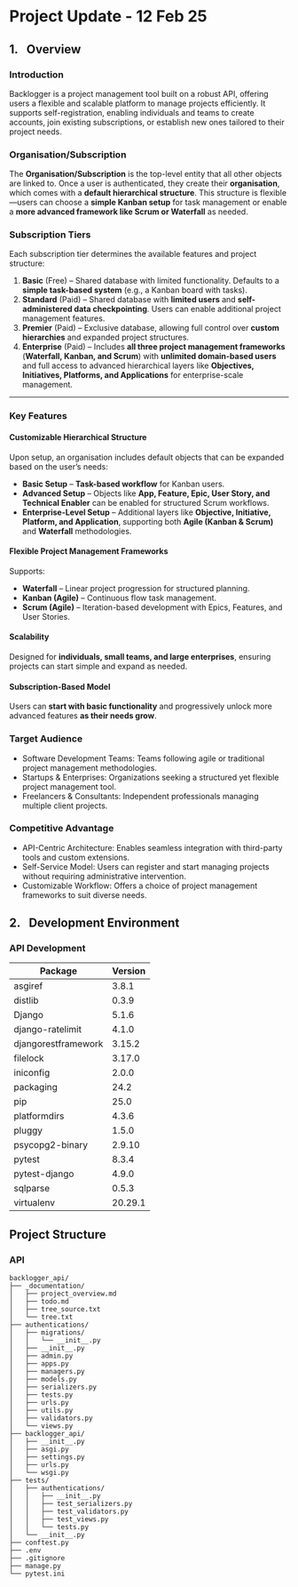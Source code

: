 # Project Update - 12 Feb 25

## 1.&nbsp;&nbsp;&nbsp;Overview
### Introduction
Backlogger is a project management tool built on a robust API, offering users a flexible and scalable platform to manage projects efficiently. It supports self-registration, enabling individuals and teams to create accounts, join existing subscriptions, or establish new ones tailored to their project needs.
### Organisation/Subscription
The **Organisation/Subscription** is the top-level entity that all other objects are linked to. Once a user is authenticated, they create their **organisation**, which comes with a **default hierarchical structure**. This structure is flexible—users can choose a **simple Kanban setup** for task management or enable a **more advanced framework like Scrum or Waterfall** as needed.  

### Subscription Tiers  
Each subscription tier determines the available features and project structure:  

1. **Basic** (Free) – Shared database with limited functionality. Defaults to a **simple task-based system** (e.g., a Kanban board with tasks).  
2. **Standard** (Paid) – Shared database with **limited users** and **self-administered data checkpointing**. Users can enable additional project management features.  
3. **Premier** (Paid) – Exclusive database, allowing full control over **custom hierarchies** and expanded project structures.  
4. **Enterprise** (Paid) – Includes **all three project management frameworks** (**Waterfall, Kanban, and Scrum**) with **unlimited domain-based users** and full access to advanced hierarchical layers like **Objectives, Initiatives, Platforms, and Applications** for enterprise-scale management.  

---

### Key Features  

#### Customizable Hierarchical Structure  
Upon setup, an organisation includes default objects that can be expanded based on the user’s needs:  
- **Basic Setup** – **Task-based workflow** for Kanban users.  
- **Advanced Setup** – Objects like **App, Feature, Epic, User Story, and Technical Enabler** can be enabled for structured Scrum workflows.  
- **Enterprise-Level Setup** – Additional layers like **Objective, Initiative, Platform, and Application**, supporting both **Agile (Kanban & Scrum)** and **Waterfall** methodologies.  

#### Flexible Project Management Frameworks  
Supports:  
- **Waterfall** – Linear project progression for structured planning.  
- **Kanban (Agile)** – Continuous flow task management.  
- **Scrum (Agile)** – Iteration-based development with Epics, Features, and User Stories.  

#### Scalability  
Designed for **individuals, small teams, and large enterprises**, ensuring projects can start simple and expand as needed.  

#### Subscription-Based Model  
Users can **start with basic functionality** and progressively unlock more advanced features **as their needs grow**.  

### Target Audience
- Software Development Teams: Teams following agile or traditional project management methodologies.
- Startups & Enterprises: Organizations seeking a structured yet flexible project management tool.
- Freelancers & Consultants: Independent professionals managing multiple client projects.
### Competitive Advantage
- API-Centric Architecture: Enables seamless integration with third-party tools and custom extensions.
- Self-Service Model: Users can register and start managing projects without requiring administrative intervention.
- Customizable Workflow: Offers a choice of project management frameworks to suit diverse needs.
## 2.&nbsp;&nbsp;&nbsp;Development Environment

### API Development
| Package             | Version |
| ------------------- | ------- |
| asgiref             | 3.8.1 |
| distlib             | 0.3.9 |
| Django              | 5.1.6 |
| django-ratelimit    | 4.1.0 |
| djangorestframework | 3.15.2 |
| filelock            | 3.17.0 |
| iniconfig           | 2.0.0 |
| packaging           | 24.2 |
| pip                 | 25.0 |
| platformdirs        | 4.3.6 |
| pluggy              | 1.5.0 |
| psycopg2-binary     | 2.9.10 |
| pytest              | 8.3.4 |
| pytest-django       | 4.9.0 |
| sqlparse            | 0.5.3 |
| virtualenv          | 20.29.1 | 

## Project Structure
### API
```
backlogger_api/
├── _documentation/
│   ├── project_overview.md
│   ├── todo.md
│   ├── tree_source.txt
│   └── tree.txt
├── authentications/
│   ├── migrations/
│   │   └── __init__.py
│   ├── __init__.py
│   ├── admin.py
│   ├── apps.py
│   ├── managers.py
│   ├── models.py
│   ├── serializers.py
│   ├── tests.py
│   ├── urls.py
│   ├── utils.py
│   ├── validators.py
│   └── views.py
├── backlogger_api/
│   ├── __init__.py
│   ├── asgi.py
│   ├── settings.py
│   ├── urls.py
│   └── wsgi.py
├── tests/
│   ├── authentications/
│   │   ├── __init__.py
│   │   ├── test_serializers.py
│   │   ├── test_validators.py
│   │   ├── test_views.py
│   │   └── tests.py
│   └── __init__.py
├── conftest.py
├── .env
├── .gitignore
├── manage.py 
└── pytest.ini
```
